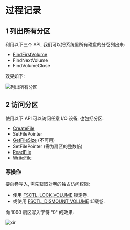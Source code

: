 # 过程记录

## 1 列出所有分区

利用以下三个 API, 我们可以把系统里所有磁盘的分卷列出来:

* [FindFirstVolume](https://learn.microsoft.com/zh-cn/windows/win32/api/winbase/nf-winbase-findfirstvolumea)
* FindNextVolume
* FindVolumeClose

效果如下:

![列出所有分区](./.img/Screenshot%202023-04-06%20192802.png)

## 2 访问分区

使用以下 API 可以访问任意 I/O 设备, 也包括分区:

* [CreateFile](https://learn.microsoft.com/zh-cn/windows/win32/api/fileapi/nf-fileapi-createfilea)
* SetFilePointer
* [GetFileSize](https://learn.microsoft.com/zh-cn/windows/win32/api/fileapi/nf-fileapi-getfilesize) (不可用)
* SetFilePointer (需为扇区的整数倍)
* [ReadFile](https://learn.microsoft.com/zh-cn/windows/win32/api/fileapi/nf-fileapi-readfile)
* [WriteFile](https://learn.microsoft.com/zh-cn/windows/win32/api/fileapi/nf-fileapi-writefile)

### 写操作

要向卷写入, 需先获取对卷的独占访问权限:

* 使用 [FSCTL_LOCK_VOLUME](https://learn.microsoft.com/zh-cn/windows/desktop/api/winioctl/ni-winioctl-fsctl_lock_volume) 锁定卷.
* 或使用 [FSCTL_DISMOUNT_VOLUME](https://learn.microsoft.com/zh-cn/windows/desktop/api/winioctl/ni-winioctl-fsctl_dismount_volume) 卸载卷.

向 1000 扇区写入字符 "0" 的效果:

![xir](./.img/Screenshot%202023-04-06%20214616.png)